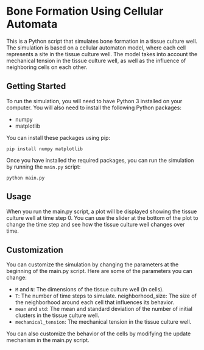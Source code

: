 # Bone Formation Using Cellular Automata
This is a Python script that simulates bone formation in a tissue culture well. The simulation is based on a cellular automaton model, where each cell represents a site in the tissue culture well. The model takes into account the mechanical tension in the tissue culture well, as well as the influence of neighboring cells on each other.

## Getting Started
To run the simulation, you will need to have Python 3 installed on your computer. You will also need to install the following Python packages:

- numpy
- matplotlib

You can install these packages using pip:

    pip install numpy matplotlib

Once you have installed the required packages, you can run the simulation by running the ```main.py``` script:
    
    python main.py


## Usage
When you run the main.py script, a plot will be displayed showing the tissue culture well at time step 0. You can use the slider at the bottom of the plot to change the time step and see how the tissue culture well changes over time.

## Customization
You can customize the simulation by changing the parameters at the beginning of the main.py script. Here are some of the parameters you can change:

- ```M``` and ```N```: The dimensions of the tissue culture well (in cells).
- ```T```: The number of time steps to simulate.
neighborhood_size: The size of the neighborhood around each cell that influences its behavior.
- ```mean``` and ```std```: The mean and standard deviation of the number of initial clusters in the tissue culture well.
- ```mechanical_tension```: The mechanical tension in the tissue culture well.

You can also customize the behavior of the cells by modifying the update mechanism in the main.py script.